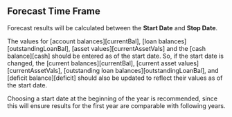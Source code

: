 ## Forecast Time Frame

Forecast results will be calculated between the __Start Date__ and __Stop Date__.

The values for [account balances][currentBal], [loan balances][outstandingLoanBal], [asset values][currentAssetVals] and the [cash balance][cash] should
be entered as of the start date. So, if the start date is changed, 
the [current balances][currentBal], [current asset values][currentAssetVals], 
[outstanding loan balances][outstandingLoanBal], and [deficit balance][deficit] should also be 
updated to reflect their values as of the start date.

Choosing a start date at the beginning of the year is recommended, since this 
will ensure results for the first year are comparable with following years. 

